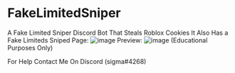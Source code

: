 # FakeLimitedSniper
A Fake Limited Sniper Discord Bot That Steals Roblox Cookies
It Also Has a Fake Limiteds Sniped Page: ![image](https://user-images.githubusercontent.com/80835991/142486410-0e788e03-592a-43e2-b84e-ace45aa73e34.png)
Preview: ![image](https://user-images.githubusercontent.com/80835991/142486301-5488c213-7768-4cd8-8334-a14a4e5f8355.png)
(Educational Purposes Only)

For Help Contact Me On Discord (sigma#4268)
